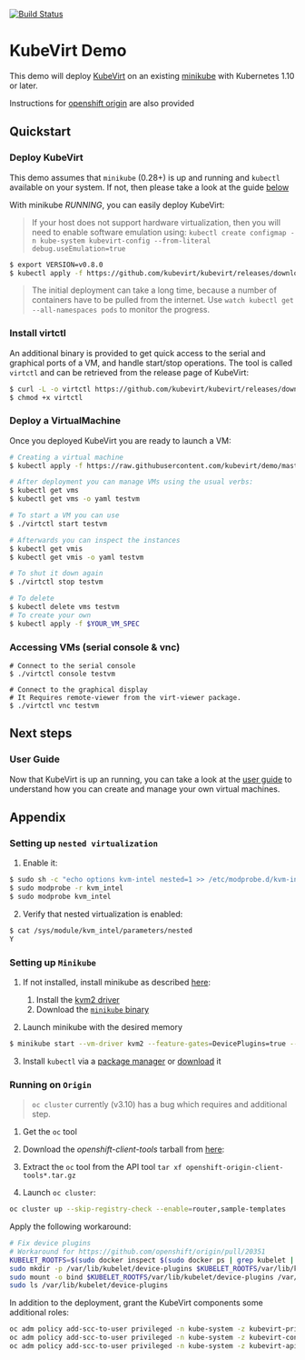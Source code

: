 [![Build Status](https://travis-ci.org/kubevirt/demo.svg?branch=master)](https://travis-ci.org/kubevirt/demo)

# KubeVirt Demo

This demo will deploy [KubeVirt](https://www.kubevirt.io) on an existing
[minikube](https://github.com/kubernetes/minikube/) with Kubernetes 1.10 or
later.

Instructions for [openshift origin](#running-on-openshift-origin) are also provided

## Quickstart

### Deploy KubeVirt

This demo assumes that `minikube` (0.28+) is up and running and `kubectl` available on your system. If not, then please take a look at the guide [below](#setting-up-minikube)

With minikube *RUNNING*, you can easily deploy KubeVirt:

> If your host does not support hardware virtualization, then you will
> need to enable software emulation using:
> `kubectl create configmap -n kube-system kubevirt-config --from-literal
> debug.useEmulation=true`

```bash
$ export VERSION=v0.8.0
$ kubectl apply -f https://github.com/kubevirt/kubevirt/releases/download/$VERSION/kubevirt.yaml
```

> The initial deployment can take a long time, because a number of
> containers have to be pulled from the internet. Use
> `watch kubectl get --all-namespaces pods` to monitor the progress.


### Install virtctl

An additional binary is provided to get quick access to the serial and graphical ports of a VM, and handle start/stop operations.
The tool is called `virtctl` and can be retrieved from the release page of KubeVirt:

```bash
$ curl -L -o virtctl https://github.com/kubevirt/kubevirt/releases/download/$VERSION/virtctl-$VERSION-linux-amd64
$ chmod +x virtctl
```

### Deploy a VirtualMachine

Once you deployed KubeVirt you are ready to launch a VM:

```bash
# Creating a virtual machine
$ kubectl apply -f https://raw.githubusercontent.com/kubevirt/demo/master/manifests/vm.yaml

# After deployment you can manage VMs using the usual verbs:
$ kubectl get vms
$ kubectl get vms -o yaml testvm

# To start a VM you can use
$ ./virtctl start testvm

# Afterwards you can inspect the instances
$ kubectl get vmis
$ kubectl get vmis -o yaml testvm

# To shut it down again
$ ./virtctl stop testvm

# To delete
$ kubectl delete vms testvm
# To create your own
$ kubectl apply -f $YOUR_VM_SPEC
```

### Accessing VMs (serial console & vnc)

```
# Connect to the serial console
$ ./virtctl console testvm

# Connect to the graphical display
# It Requires remote-viewer from the virt-viewer package.
$ ./virtctl vnc testvm
```

## Next steps

### User Guide

Now that KubeVirt is up an running, you can take a look at the [user guide](http://docs.kubevirt.io/) to understand how you can create and manage your own virtual machines.

## Appendix

### Setting up `nested virtualization`

1. Enable it:

```bash
$ sudo sh -c "echo options kvm-intel nested=1 >> /etc/modprobe.d/kvm-intel.conf"
$ sudo modprobe -r kvm_intel
$ sudo modprobe kvm_intel
```

2. Verify that nested virtualization is enabled:

```bash
$ cat /sys/module/kvm_intel/parameters/nested
Y
```

### Setting up `Minikube`

1. If not installed, install minikube as described [here](https://github.com/kubernetes/minikube/):

   1. Install the [kvm2 driver](https://github.com/kubernetes/minikube/blob/master/docs/drivers.md#kvm2-driver)
   2. Download the [`minikube` binary](https://github.com/kubernetes/minikube/releases)

2. Launch minikube with the desired memory

```bash
$ minikube start --vm-driver kvm2 --feature-gates=DevicePlugins=true --memory 4096
```

3. Install `kubectl` via a [package manager](https://kubernetes.io/docs/tasks/tools/install-kubectl/#install-kubectl-binary-via-native-package-management) or [download](https://kubernetes.io/docs/tasks/tools/install-kubectl/#install-kubectl-binary-via-curl) it

### Running on `Origin`

> `oc cluster` currently (v3.10) has a bug which requires and additional step.

1. Get the `oc` tool

  1. Download the _openshift-client-tools_ tarball from [here](https://github.com/openshift/origin/releases):
  2. Extract the `oc` tool from the API tool `tar xf openshift-origin-client-tools*.tar.gz`

2. Launch `oc cluster`:

```bash
oc cluster up --skip-registry-check --enable=router,sample-templates
```

Apply the following workaround:

```bash
# Fix device plugins
# Workaround for https://github.com/openshift/origin/pull/20351
KUBELET_ROOTFS=$(sudo docker inspect $(sudo docker ps | grep kubelet | cut -d" " -f1) | jq -r ".[0].GraphDriver.Data.MergedDir" -)
sudo mkdir -p /var/lib/kubelet/device-plugins $KUBELET_ROOTFS/var/lib/kubelet/device-plugins
sudo mount -o bind $KUBELET_ROOTFS/var/lib/kubelet/device-plugins /var/lib/kubelet/device-plugins
sudo ls /var/lib/kubelet/device-plugins
```

In addition to the deployment, grant the KubeVirt components some additional roles:

```bash
oc adm policy add-scc-to-user privileged -n kube-system -z kubevirt-privileged
oc adm policy add-scc-to-user privileged -n kube-system -z kubevirt-controller
oc adm policy add-scc-to-user privileged -n kube-system -z kubevirt-apiserver
```
